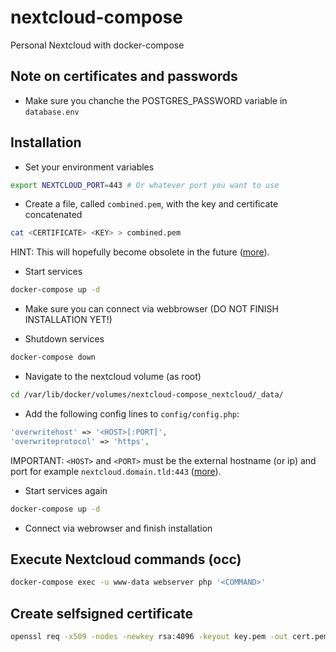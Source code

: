 # nextcloud-compose

Personal Nextcloud with docker-compose

## Note on certificates and passwords

- Make sure you chanche the POSTGRES_PASSWORD variable in `database.env`

## Installation

- Set your environment variables

```bash
export NEXTCLOUD_PORT=443 # Or whatever port you want to use
```

- Create a file, called `combined.pem`, with the key and certificate concatenated

```bash
cat <CERTIFICATE> <KEY> > combined.pem
```

HINT: This will hopefully become obsolete in the future ([more](https://github.com/haproxy/haproxy/issues/221)).

- Start services

```bash
docker-compose up -d
```

- Make sure you can connect via webbrowser (DO NOT FINISH INSTALLATION YET!)

- Shutdown services

```bash
docker-compose down
```

- Navigate to the nextcloud volume (as root)

```bash
cd /var/lib/docker/volumes/nextcloud-compose_nextcloud/_data/

```

- Add the following config lines to `config/config.php`:

```php
'overwritehost' => '<HOST>[:PORT]',
'overwriteprotocol' => 'https',
```

IMPORTANT: `<HOST>` and `<PORT>` must be the external hostname (or ip) and port for example `nextcloud.domain.tld:443` ([more](https://docs.nextcloud.com/server/17/admin_manual/configuration_server/reverse_proxy_configuration.html)).

- Start services again

```bash
docker-compose up -d
```

- Connect via webrowser and finish installation

## Execute Nextcloud commands (occ)

```bash
docker-compose exec -u www-data webserver php '<COMMAND>'
```

## Create selfsigned certificate

```bash
openssl req -x509 -nodes -newkey rsa:4096 -keyout key.pem -out cert.pem -days 365 -subj '/CN=localhost'
```
